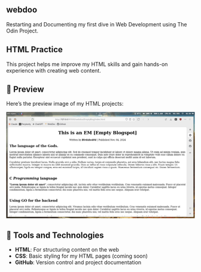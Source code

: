 ## webdoo
Restarting and Documenting my first dive in Web Development using The Odin Project. 

## HTML Practice

This project helps me improve my HTML skills and gain hands-on experience with creating web content.

## 📸 Preview

Here’s the preview image of my HTML projects:

![HTML Preview](src/img/2024-11-04T14:50:04,094525852+08:00.png)

## 🔨 Tools and Technologies

- **HTML**: For structuring content on the web
- **CSS**: Basic styling for my HTML pages (coming soon)
- **GitHub**: Version control and project documentation

